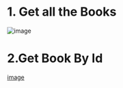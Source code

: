 # 1. Get all the Books

   ![image](https://user-images.githubusercontent.com/35370115/198051790-b26c46cf-6ad4-4266-a262-f070be0f7464.png) 
   
# 2.Get Book By Id

   [image](https://user-images.githubusercontent.com/35370115/198052016-c494f2dd-02a3-4c93-a236-6357a74e1e46.png)

